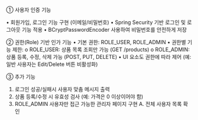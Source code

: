 ① 사용자 인증 기능

• 회원가입, 로그인 기능 구현 (이메일/비밀번호)
• Spring Security 기반 로그인 및 로그아웃 기능 적용
• BCryptPasswordEncoder 사용하여 비밀번호를 안전하게 저장

② 권한(Role) 기반 인가 기능
• 기본 권한: ROLE_USER, ROLE_ADMIN
• 권한별 기능 제한:
o ROLE_USER: 상품 목록 조회만 가능 (GET /products)
o ROLE_ADMIN: 상품 등록, 수정, 삭제 가능 (POST, PUT, DELETE)
• UI 요소도 권한에 따라 제어 (예: 일반 사용자는 Edit/Delete 버튼
비활성화)

③ 추가 기능
1) 로그인 성공/실패시 사용자 맞춤 메시지 출력
2) 상품 등록/수정 시 유효성 검사 (예: 가격은 0 이상이어야 함)
3) ROLE_ADMIN 사용자만 접근 가능한 관리자 페이지 구현
A. 전체 사용자 목록 확인

